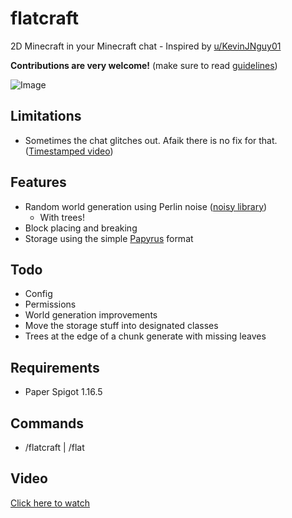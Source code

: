 # flatcraft

2D Minecraft in your Minecraft chat - Inspired by [u/KevinJNguy01](https://www.reddit.com/r/Minecraft/comments/lzuhcd/playable_minecraft_in_the_chat/)

**Contributions are very welcome!** (make sure to read [guidelines](CONTRIBUTING.md))

![Image](https://i.imgur.com/FznwSxW.png)

## Limitations

- Sometimes the chat glitches out. Afaik there is no fix for that. ([Timestamped video](https://youtu.be/pwk8rcLN4j8?t=24))

## Features

- Random world generation using Perlin noise ([noisy library](https://github.com/connorjclark/noisy))
    - With trees!
- Block placing and breaking
- Storage using the simple [Papyrus](PAPYRUS.md) format

## Todo

- Config
- Permissions
- World generation improvements
- Move the storage stuff into designated classes
- Trees at the edge of a chunk generate with missing leaves

## Requirements

- Paper Spigot 1.16.5

## Commands

- /flatcraft | /flat

## Video

[Click here to watch](https://youtu.be/pwk8rcLN4j8)